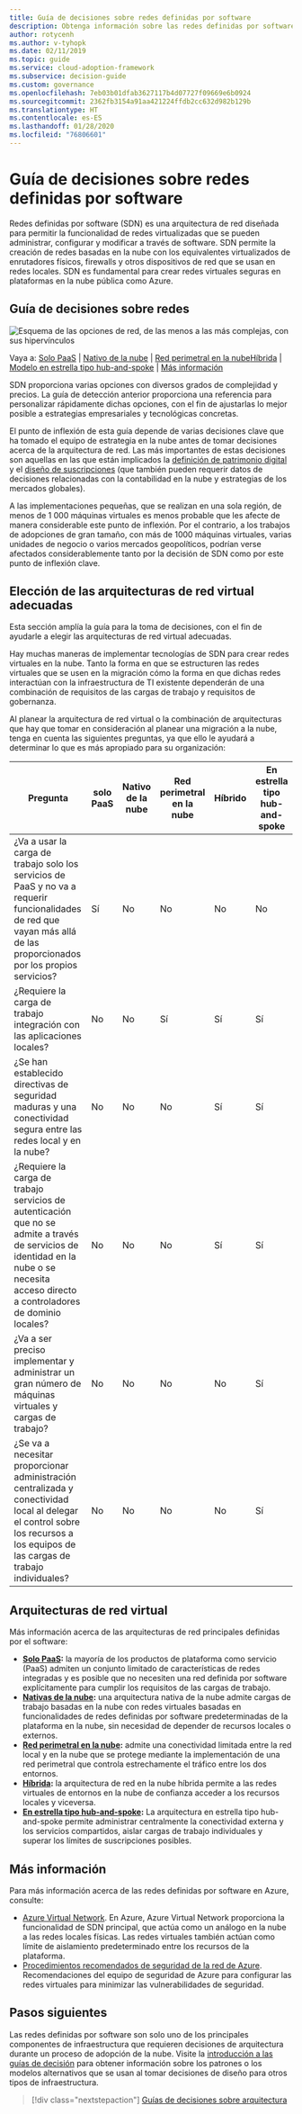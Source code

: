 ```yaml
---
title: Guía de decisiones sobre redes definidas por software
description: Obtenga información sobre las redes definidas por software como un servicio principal en las migraciones de Azure.
author: rotycenh
ms.author: v-tyhopk
ms.date: 02/11/2019
ms.topic: guide
ms.service: cloud-adoption-framework
ms.subservice: decision-guide
ms.custom: governance
ms.openlocfilehash: 7eb03b01dfab3627117b4d07727f09669e6b0924
ms.sourcegitcommit: 2362fb3154a91aa421224ffdb2cc632d982b129b
ms.translationtype: HT
ms.contentlocale: es-ES
ms.lasthandoff: 01/28/2020
ms.locfileid: "76806601"
---
```

# <a name="software-defined-networking-decision-guide"></a>Guía de decisiones sobre redes definidas por software

Redes definidas por software (SDN) es una arquitectura de red diseñada para permitir la funcionalidad de redes virtualizadas que se pueden administrar, configurar y modificar a través de software. SDN permite la creación de redes basadas en la nube con los equivalentes virtualizados de enrutadores físicos, firewalls y otros dispositivos de red que se usan en redes locales. SDN es fundamental para crear redes virtuales seguras en plataformas en la nube pública como Azure.

## <a name="networking-decision-guide"></a>Guía de decisiones sobre redes

![Esquema de las opciones de red, de las menos a las más complejas, con sus hipervínculos](../../_images/decision-guides/decision-guide-software-defined-network.png)

Vaya a: [Solo PaaS](./paas-only.md) | [Nativo de la nube](./cloud-native.md) | [Red perimetral en la nube](./cloud-dmz.md)[Híbrida](./hybrid.md) | [Modelo en estrella tipo hub-and-spoke](./hub-spoke.md) | [Más información](#learn-more)

SDN proporciona varias opciones con diversos grados de complejidad y precios. La guía de detección anterior proporciona una referencia para personalizar rápidamente dichas opciones, con el fin de ajustarlas lo mejor posible a estrategias empresariales y tecnológicas concretas.

El punto de inflexión de esta guía depende de varias decisiones clave que ha tomado el equipo de estrategia en la nube antes de tomar decisiones acerca de la arquitectura de red. Las más importantes de estas decisiones son aquellas en las que están implicados la [definición de patrimonio digital](../../digital-estate/index.md) y el [diseño de suscripciones](../subscriptions/index.md) (que también pueden requerir datos de decisiones relacionadas con la contabilidad en la nube y estrategias de los mercados globales).

A las implementaciones pequeñas, que se realizan en una sola región, de menos de 1 000 máquinas virtuales es menos probable que les afecte de manera considerable este punto de inflexión. Por el contrario, a los trabajos de adopciones de gran tamaño, con más de 1000 máquinas virtuales, varias unidades de negocio o varios mercados geopolíticos, podrían verse afectados considerablemente tanto por la decisión de SDN como por este punto de inflexión clave.

## <a name="choose-the-right-virtual-networking-architectures"></a>Elección de las arquitecturas de red virtual adecuadas

Esta sección amplía la guía para la toma de decisiones, con el fin de ayudarle a elegir las arquitecturas de red virtual adecuadas.

Hay muchas maneras de implementar tecnologías de SDN para crear redes virtuales en la nube. Tanto la forma en que se estructuren las redes virtuales que se usen en la migración cómo la forma en que dichas redes interactúan con la infraestructura de TI existente dependerán de una combinación de requisitos de las cargas de trabajo y requisitos de gobernanza.

Al planear la arquitectura de red virtual o la combinación de arquitecturas que hay que tomar en consideración al planear una migración a la nube, tenga en cuenta las siguientes preguntas, ya que ello le ayudará a determinar lo que es más apropiado para su organización:

| Pregunta | solo PaaS | Nativo de la nube | Red perimetral en la nube | Híbrido | En estrella tipo hub-and-spoke |
|-----|-----|-----|-----|-----|-----|
| ¿Va a usar la carga de trabajo solo los servicios de PaaS y no va a requerir funcionalidades de red que vayan más allá de las proporcionados por los propios servicios? | Sí | No | No | No | No |
| ¿Requiere la carga de trabajo integración con las aplicaciones locales? | No | No | Sí | Sí | Sí |
| ¿Se han establecido directivas de seguridad maduras y una conectividad segura entre las redes local y en la nube? | No | No | No | Sí | Sí |
| ¿Requiere la carga de trabajo servicios de autenticación que no se admite a través de servicios de identidad en la nube o se necesita acceso directo a controladores de dominio locales? | No | No | No | Sí | Sí |
| ¿Va a ser preciso implementar y administrar un gran número de máquinas virtuales y cargas de trabajo? | No | No | No | No | Sí |
| ¿Se va a necesitar proporcionar administración centralizada y conectividad local al delegar el control sobre los recursos a los equipos de las cargas de trabajo individuales? | No | No | No | No | Sí |

## <a name="virtual-networking-architectures"></a>Arquitecturas de red virtual

Más información acerca de las arquitecturas de red principales definidas por el software:

- **[Solo PaaS](./paas-only.md):** la mayoría de los productos de plataforma como servicio (PaaS) admiten un conjunto limitado de características de redes integradas y es posible que no necesiten una red definida por software explícitamente para cumplir los requisitos de las cargas de trabajo.
- **[Nativas de la nube](./cloud-native.md):** una arquitectura nativa de la nube admite cargas de trabajo basadas en la nube con redes virtuales basadas en funcionalidades de redes definidas por software predeterminadas de la plataforma en la nube, sin necesidad de depender de recursos locales o externos.
- **[Red perimetral en la nube](./cloud-dmz.md):** admite una conectividad limitada entre la red local y en la nube que se protege mediante la implementación de una red perimetral que controla estrechamente el tráfico entre los dos entornos.
- **[Híbrida](./hybrid.md):** la arquitectura de red en la nube híbrida permite a las redes virtuales de entornos en la nube de confianza acceder a los recursos locales y viceversa.
- **[En estrella tipo hub-and-spoke](./hub-spoke.md):** La arquitectura en estrella tipo hub-and-spoke permite administrar centralmente la conectividad externa y los servicios compartidos, aislar cargas de trabajo individuales y superar los límites de suscripciones posibles.

## <a name="learn-more"></a>Más información

Para más información acerca de las redes definidas por software en Azure, consulte:

- [Azure Virtual Network](https://docs.microsoft.com/azure/virtual-network/virtual-networks-overview). En Azure, Azure Virtual Network proporciona la funcionalidad de SDN principal, que actúa como un análogo en la nube a las redes locales físicas. Las redes virtuales también actúan como límite de aislamiento predeterminado entre los recursos de la plataforma.
- [Procedimientos recomendados de seguridad de la red de Azure](https://docs.microsoft.com/azure/security/azure-security-network-security-best-practices). Recomendaciones del equipo de seguridad de Azure para configurar las redes virtuales para minimizar las vulnerabilidades de seguridad.

## <a name="next-steps"></a>Pasos siguientes

Las redes definidas por software son solo uno de los principales componentes de infraestructura que requieren decisiones de arquitectura durante un proceso de adopción de la nube. Visite la [introducción a las guías de decisión](../index.md) para obtener información sobre los patrones o los modelos alternativos que se usan al tomar decisiones de diseño para otros tipos de infraestructura.

> [!div class="nextstepaction"]
> [Guías de decisiones sobre arquitectura](../index.md)
